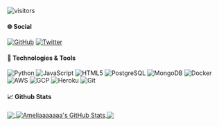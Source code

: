 ![visitors](https://visitor-badge.glitch.me/badge?page_id=Ameliaaaaaaa.github)

#### &#127760; Social

[![GitHub](https://img.shields.io/github/followers/Ameliaaaaaaa?label=follow&style=social)](https://github.com/Ameliaaaaaaa)
[![Twitter](https://img.shields.io/twitter/follow/Amel_IDK?style=social)](https://twitter.com/Amel_IDK)

#### &#128295; Technologies & Tools

![Python](https://img.shields.io/badge/Code-Python-informational?style=flat&logo=python&logoColor=white&color=2bbc8a) 
![JavaScript](https://img.shields.io/badge/Code-JavaScript-informational?style=flat&logo=javascript&logoColor=white&color=2bbc8a) 
![HTML5](https://img.shields.io/badge/-HTML5-%23E44D27?style=flat&logo=html5&logoColor=white&color=2bbc8a) 
![PostgreSQL](https://img.shields.io/badge/Tools-PostgreSQL-informational?style=flat&logo=postgresql&logoColor=white&color=2bbc8a) 
![MongoDB](https://img.shields.io/badge/Tools-MongoDB-informational?style=flat&logo=mongodb&logoColor=white&color=2bbc8a) 
![Docker](https://img.shields.io/badge/Tools-Docker-informational?style=flat&logo=docker&logoColor=white&color=2bbc8a) 
![AWS](https://img.shields.io/badge/Cloud-AWS-informational?style=flat&logo=amazon&logoColor=white&color=2bbc8a) 
![GCP](https://img.shields.io/badge/Cloud-Google-informational?style=flat&logo=google&logoColor=white&color=2bbc8a) 
![Heroku](https://img.shields.io/badge/DevOps-Heroku-informational?style=flat&logo=heroku&logoColor=white&color=2bbc8a) 
![Git](https://img.shields.io/badge/Tools-Git-informational?style=flat&logo=git&logoColor=white&color=2bbc8a) 

#### &#x1f4c8; Github Stats

<a href="https://github.com/Ameliaaaaaaa">
  <img align="center" src="https://github-readme-stats.vercel.app/api/top-langs/?username=Ameliaaaaaaa&hide=c,php&title_color=ffffff&text_color=c9cacc&icon_color=2bbc8a&bg_color=1d1f21" />
</a>
<a href="https://github.com/Ameliaaaaaaa">
  <img align="center" src="https://github-readme-stats.vercel.app/api?username=Ameliaaaaaaa&show_icons=true&cache_seconds=1800&line_height=27&count_private=true&include_all_commits=true&title_color=ffffff&text_color=c9cacc&icon_color=2bbc8a&bg_color=1d1f21" alt="Ameliaaaaaaa's GitHub Stats" />
</a>

<a href="https://github.com/Ameliaaaaaaa/github-dorks">
  <img align="center" src="https://github-readme-stats.vercel.app/api/pin/?username=Ameliaaaaaaa&repo=IP-Database&title_color=ffffff&text_color=c9cacc&icon_color=2bbc8a&bg_color=1d1f21" />
</a>
